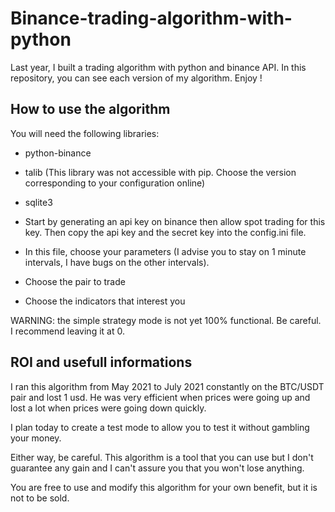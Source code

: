 # Binance-trading-algorithm-with-python

Last year, I built a trading algorithm with python and binance API. In this repository, you can see each version of my algorithm. Enjoy !


## How to use the algorithm 

You will need the following libraries: 
- python-binance
- talib (This library was not accessible with pip. Choose the version corresponding to your configuration online)
- sqlite3


- Start by generating an api key on binance then allow spot trading for this key. Then copy the api key and the secret key into the config.ini file.

- In this file, choose your parameters (I advise you to stay on 1 minute intervals, I have bugs on the other intervals).

- Choose the pair to trade

- Choose the indicators that interest you

WARNING: the simple strategy mode is not yet 100% functional. Be careful. I recommend leaving it at 0.



## ROI and usefull informations

I ran this algorithm from May 2021 to July 2021 constantly on the BTC/USDT pair and lost 1 usd.
He was very efficient when prices were going up and lost a lot when prices were going down quickly.

I plan today to create a test mode to allow you to test it without gambling your money.

Either way, be careful. This algorithm is a tool that you can use but I don't guarantee any gain and I can't assure you that you won't lose anything.

You are free to use and modify this algorithm for your own benefit, but it is not to be sold.

